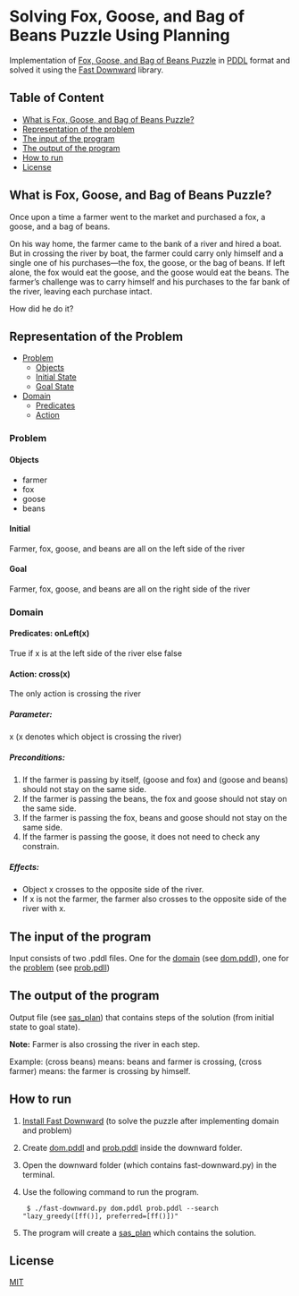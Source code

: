 Solving Fox, Goose, and Bag of Beans Puzzle Using Planning
=================================
Implementation of [Fox, Goose, and Bag of Beans Puzzle](https://en.wikipedia.org/wiki/Wolf,_goat_and_cabbage_problem) in [PDDL](https://en.wikipedia.org/wiki/Planning_Domain_Definition_Language) format and solved it using the [Fast Downward](http://www.fast-downward.org/HomePage) library.

## Table of Content

* [What is Fox, Goose, and Bag of Beans Puzzle?](#what-is-fox,-goose,-and-bag-of-beans-puzzle?)
* [Representation of the problem](#representation-of-the-problem)
* [The input of the program](#the-input-of-the-program)
* [The output of the program](#the-output-of-the-program)
* [How to run](#how-to-run)
* [License](#license)

## What is Fox, Goose, and Bag of Beans Puzzle?

Once upon a time a farmer went to the market and purchased a fox, a goose, and a bag of beans.

On his way home, the farmer came to the bank of a river and hired a boat.
But in crossing the river by boat, the farmer could carry only himself and a single one of his purchases—the fox, the goose, or the bag of beans. If left alone, the fox would eat the goose, and the goose would eat the beans.
The farmer’s challenge was to carry himself and his purchases to the far bank of the river, leaving each purchase intact.

How did he do it?

## Representation of the Problem
* [Problem](#problem)
    * [Objects](#objects)
    * [Initial State](#initial)
    * [Goal State](#goal)
* [Domain](#domain)
    * [Predicates](#predicates)
    * [Action](#action)
### Problem
#### Objects
 * farmer
 * fox
 * goose
 * beans

#### Initial
 Farmer, fox, goose, and beans are all on the left side of the river

#### Goal
 Farmer, fox, goose, and beans are all on the right side of the river

### Domain
#### Predicates: onLeft(x)
True if x is at the left side of the river else false
#### Action: cross(x)
The only action is crossing the river
##### Parameter:
x (x denotes which object is crossing the river)
##### Preconditions: 
1)	If the farmer is passing by itself, (goose and fox) and (goose and beans) should not stay on the same side.
2)	If the farmer is passing the beans, the fox and goose should not stay on the same side.
3)	If the farmer is passing the fox, beans and goose should not stay on the same side.
4)	If the farmer is passing the goose, it does not need to check any constrain.
##### Effects:
* Object x crosses to the opposite side of the river.
* If x is not the farmer, the farmer also crosses to the opposite side of the river with x.

## The input of the program
Input consists of two .pddl files. One for the [domain](#domain) (see [dom.pddl](./dom.pddl)), one for the [problem](#problem) (see [prob.pdll](./prob.pddl))
  
## The output of the program
Output file (see [sas_plan](./sas_plan)) that contains steps of the solution (from initial state to goal state).

**Note:** Farmer is also crossing the river in each step.

Example: (cross beans) means: beans and farmer is crossing, (cross farmer) means: the farmer is crossing by himself.

## How to run
1) [Install Fast Downward](http://www.fast-downward.org/ObtainingAndRunningFastDownward) (to solve the puzzle after implementing domain and problem) 
2) Create [dom.pddl](./dom.pddl) and [prob.pddl](./prob.pddl) inside the downward folder.
3) Open the downward folder (which contains fast-downward.py) in the terminal.
4) Use the following command to run the program.

        $ ./fast-downward.py dom.pddl prob.pddl --search "lazy_greedy([ff()], preferred=[ff()])"
5) The program will create a [sas_plan](./sas_plan) which contains the solution.

## License
  
[MIT](../LICENSE)
